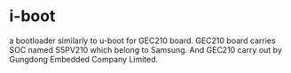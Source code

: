 # i-boot
a bootloader similarly to u-boot for GEC210 board. GEC210 board carries SOC named S5PV210 which belong to Samsung. And GEC210 carry out by  Gungdong Embedded Company Limited.
